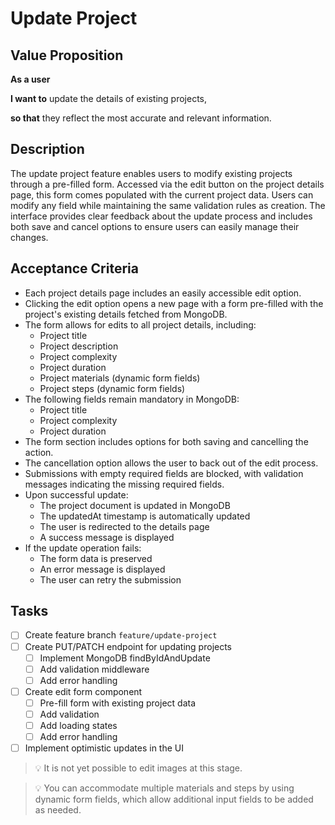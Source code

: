 # Update Project

## Value Proposition

**As a user**

**I want to** update the details of existing projects,

**so that** they reflect the most accurate and relevant information.

## Description

The update project feature enables users to modify existing projects through a pre-filled form. Accessed via the edit button on the project details page, this form comes populated with the current project data. Users can modify any field while maintaining the same validation rules as creation. The interface provides clear feedback about the update process and includes both save and cancel options to ensure users can easily manage their changes.

## Acceptance Criteria

- Each project details page includes an easily accessible edit option.
- Clicking the edit option opens a new page with a form pre-filled with the project's existing details fetched from MongoDB.
- The form allows for edits to all project details, including:
  - Project title
  - Project description
  - Project complexity
  - Project duration
  - Project materials (dynamic form fields)
  - Project steps (dynamic form fields)
- The following fields remain mandatory in MongoDB:
  - Project title
  - Project complexity
  - Project duration
- The form section includes options for both saving and cancelling the action.
- The cancellation option allows the user to back out of the edit process.
- Submissions with empty required fields are blocked, with validation messages indicating the missing required fields.
- Upon successful update:
  - The project document is updated in MongoDB
  - The updatedAt timestamp is automatically updated
  - The user is redirected to the details page
  - A success message is displayed
- If the update operation fails:
  - The form data is preserved
  - An error message is displayed
  - The user can retry the submission

## Tasks

- [ ] Create feature branch `feature/update-project`
- [ ] Create PUT/PATCH endpoint for updating projects
  - [ ] Implement MongoDB findByIdAndUpdate
  - [ ] Add validation middleware
  - [ ] Add error handling
- [ ] Create edit form component
  - [ ] Pre-fill form with existing project data
  - [ ] Add validation
  - [ ] Add loading states
  - [ ] Add error handling
- [ ] Implement optimistic updates in the UI

> 💡 It is not yet possible to edit images at this stage.

> 💡 You can accommodate multiple materials and steps by using dynamic form fields, which allow additional input fields to be added as needed.
